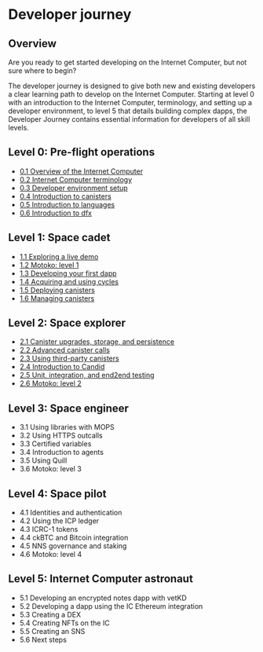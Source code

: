 # Developer journey

## Overview

Are you ready to get started developing on the Internet Computer, but not sure where to begin? 

The developer journey is designed to give both new and existing developers a clear learning path to develop on the Internet Computer. Starting at level 0 with an introduction to the Internet Computer, terminology, and setting up a developer environment, to level 5 that details building complex dapps, the Developer Journey contains essential information for developers of all skill levels. 


## Level 0: Pre-flight operations

- [0.1 Overview of the Internet Computer](level-0/01-ic-overview.md)
- [0.2 Internet Computer terminology](level-0/02-ic-terms.md)
- [0.3 Developer environment setup](level-0/03-dev-env.md)
- [0.4 Introduction to canisters](level-0/04-intro-canisters.md)
- [0.5 Introduction to languages](level-0/05-intro-languages.md)
- [0.6 Introduction to dfx](level-0/06-intro-dfx.md)

## Level 1: Space cadet

- [1.1 Exploring a live demo](level-1/1.1-live-demo.md)
- [1.2 Motoko: level 1](level-1/1.2-motoko-lvl1.md)
- [1.3 Developing your first dapp](level-1/1.3-first-dapp.md)
- [1.4 Acquiring and using cycles](level-1/1.4-using-cycles.md)
- [1.5 Deploying canisters](level-1/1.5-deploying-canisters.md)
- [1.6 Managing canisters](level-1/1.6-managing-canisters.md)


## Level 2: Space explorer

- [2.1 Canister upgrades, storage, and persistence](level-2/2.1-storage-persistence.md)
- [2.2 Advanced canister calls](level-2/2.2-advanced-canister-calls.md)
- [2.3 Using third-party canisters](level-2/2.3-third-party-canisters.md)
- [2.4 Introduction to Candid](level-2/2.4-intro-candid.md)
- [2.5 Unit, integration, and end2end testing](level-2/2.5-unit-testing.md)
- [2.6 Motoko: level 2](level-2/2.6-motoko-lvl2.md)

## Level 3: Space engineer 

- 3.1 Using libraries with MOPS
- 3.2 Using HTTPS outcalls
- 3.3 Certified variables
- 3.4 Introduction to agents
- 3.5 Using Quill
- 3.6 Motoko: level 3

## Level 4: Space pilot

- 4.1 Identities and authentication
- 4.2 Using the ICP ledger
- 4.3 ICRC-1 tokens
- 4.4 ckBTC and Bitcoin integration
- 4.5 NNS governance and staking
- 4.6 Motoko: level 4

## Level 5: Internet Computer astronaut 

- 5.1 Developing an encrypted notes dapp with vetKD
- 5.2 Developing a dapp using the IC Ethereum integration
- 5.3 Creating a DEX
- 5.4 Creating NFTs on the IC
- 5.5 Creating an SNS
- 5.6 Next steps
